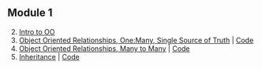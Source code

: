 ## Module 1
2. [Intro to OO](https://youtu.be/kxYG4xo7Lm8)
3. [Object Oriented Relationships, One:Many, Single Source of Truth](https://youtu.be/bGxs0_5_goE) | [Code](https://github.com/learn-co-students/web-121117/tree/master/03_oo_relations)
4. [Object Oriented Relationships, Many to Many](https://youtu.be/PC_QNVbT6To) | [Code](https://github.com/learn-co-students/web-121117/tree/master/04_more_relations_many)
5. [Inheritance](https://youtu.be/rRIMo7ambpI) | [Code](https://github.com/learn-co-students/web-121117/tree/master/05_inheritance)
